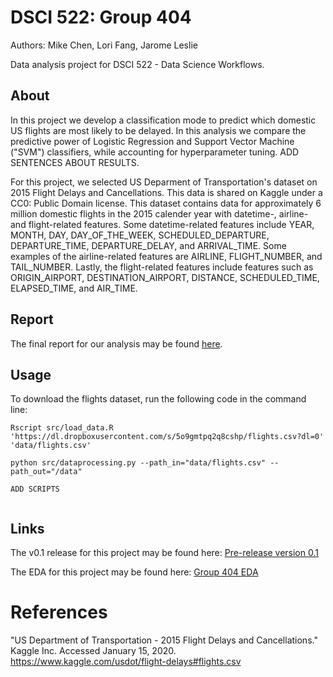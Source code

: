 # DSCI 522: Group 404

Authors: Mike Chen, Lori Fang, Jarome Leslie

Data analysis project for DSCI 522 - Data Science Workflows.

## About

In this project we develop a classification mode to predict which domestic US flights are most likely to be delayed. In this analysis we compare the predictive power of Logistic Regression and Support Vector Machine ("SVM") classifiers, while accounting for hyperparameter tuning. ADD SENTENCES ABOUT RESULTS.

For this project, we selected US Deparment of Transportation's dataset on 2015 Flight Delays and Cancellations. This data is shared on Kaggle under a CC0: Public Domain license. This dataset contains data for approximately 6 million domestic flights in the 2015 calender year with datetime-, airline- and flight-related features. Some datetime-related features include YEAR, MONTH, DAY, DAY_OF_THE_WEEK, SCHEDULED_DEPARTURE, DEPARTURE_TIME, DEPARTURE_DELAY, and ARRIVAL_TIME. Some examples of the airline-related features are AIRLINE, FLIGHT_NUMBER, and TAIL_NUMBER. Lastly, the flight-related features include features such as ORIGIN_AIRPORT, DESTINATION_AIRPORT, DISTANCE, SCHEDULED_TIME, ELAPSED_TIME, and AIR_TIME.


## Report

The final report for our analysis may be found [here](https://github.com/jsleslie/DSCI_522_Group_404/blob/f3963b2c394ba8f08a51be295f2db0398c6336cb/doc/flight_delays_report.ipynb).

## Usage

To download the flights dataset, run the following code in the command line:

```
Rscript src/load_data.R 'https://dl.dropboxusercontent.com/s/5o9gmtpq2q8cshp/flights.csv?dl=0' 'data/flights.csv'

python src/dataprocessing.py --path_in="data/flights.csv" --path_out="/data"

ADD SCRIPTS


```

## Links

The v0.1 release for this project may be found here: [Pre-release version 0.1](https://github.com/UBC-MDS/DSCI_522_Group_404/releases/tag/0.1)

The EDA for this project may be found here: [Group 404 EDA](https://github.com/jsleslie/DSCI_522_Group_404/blob/3df0489caddf20d321e108be90ee03165937719f/src/Preliminary_EDA.ipynb)



# References

"US Department of Transportation - 2015 Flight Delays and Cancellations." Kaggle Inc. Accessed January 15, 2020. https://www.kaggle.com/usdot/flight-delays#flights.csv
